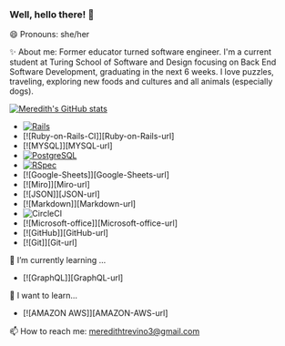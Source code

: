 ### Well, hello there! 👋 
😄 Pronouns: she/her

✨ About me: Former educator turned software engineer. I'm a current student at Turing School of Software and Design focusing on Back End Software Development, graduating in the next 6 weeks. I love puzzles, traveling, exploring new foods and cultures and all animals (especially dogs).

[![Meredith's GitHub stats](https://github-readme-stats.vercel.app/api?username=MATrevino)](https://github.com/anuraghazra/github-readme-stats)

* [![Rails]][Rails-url]
* [![Ruby-on-Rails-CI]][Ruby-on-Rails-url]
* [![MYSQL]][MYSQL-url]
* [![PostgreSQL]][PostgreSQL-url]
* [![RSpec]][RSpec-url]
* [![Google-Sheets]][Google-Sheets-url]
* [![Miro]][Miro-url]
* [![JSON]][JSON-url]
* [![Markdown]][Markdown-url]
* ![CircleCI](https://img.shields.io/badge/circle%20ci-%23161616.svg?style=for-the-badge&logo=circleci&logoColor=white)
* [![Microsoft-office]][Microsoft-office-url]
* [![GitHub]][GitHub-url]
* [![Git]][Git-url]

🌱 I’m currently learning ...
* [![GraphQL]][GraphQL-url]

🤔 I want to learn...
* [![AMAZON AWS]][AMAZON-AWS-url]

📫 How to reach me: 
meredithtrevino3@gmail.com

<!-- MARKDOWN LINKS & IMAGES -->
<!-- https://www.markdownguide.org/basic-syntax/#reference-style-links -->

[Rails]: https://img.shields.io/badge/-Ruby%20on%20Rails-CC0000?logo=ruby-on-rails&logoColor=white&style=for-the-badge
[Rails-url]: https://rubyonrails.org 

[Circle-CI]: https://img.shields.io/circleci/build/github/wise-app-team/wise-app-be/main
[Circle-url]: https://app.circleci.com/

[PostgreSQL]: https://img.shields.io/badge/-PostgreSQL-4169E1?logo=postgresql&logoColor=white&style=for-the-badge
[PostgreSQL-url]: https://www.postgresql.org/

[RSpec]: https://img.shields.io/badge/-RSpec-FF7F50?logo=rubygems&logoColor=white&style=for-the-badge
[RSpec-url]: https://github.com/rspec/rspec

